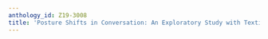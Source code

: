 ```yaml
---
anthology_id: Z19-3008
title: 'Posture Shifts in Conversation: An Exploratory Study with Textile Sensors'
---
```

